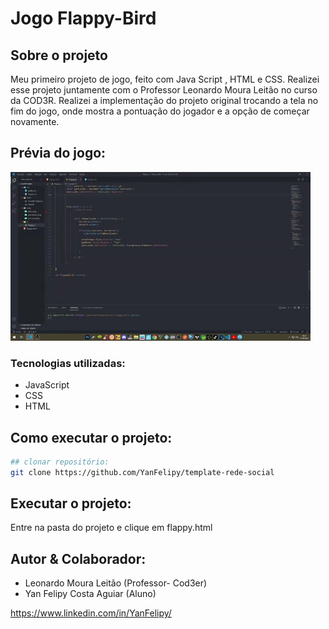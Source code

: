 # Jogo Flappy-Bird 


## Sobre o projeto
   Meu primeiro projeto de jogo, feito com Java Script , HTML e CSS. Realizei esse projeto juntamente com o Professor Leonardo Moura Leitão no curso da COD3R.
Realizei a implementação do projeto original trocando a tela no fim do jogo, onde mostra a pontuação do jogador e a opção de começar novamente.

## Prévia do jogo:
![Mobile 1](https://github.com/YanFelipy/flappy-bird/blob/master/imgs/flappy.gif) 

### Tecnologias utilizadas:
- JavaScript
- CSS
- HTML

## Como executar o projeto:
```bash
## clonar repositório:
git clone https://github.com/YanFelipy/template-rede-social
```
## Executar o projeto:
 Entre na pasta do projeto e clique em flappy.html

## Autor & Colaborador:
 - Leonardo Moura Leitão (Professor- Cod3er)
 - Yan Felipy Costa Aguiar (Aluno)

https://www.linkedin.com/in/YanFelipy/


